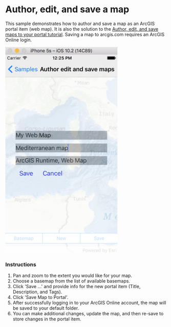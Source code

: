 # Author, edit, and save a map

This sample demonstrates how to author and save a map as an ArcGIS portal item (web map). It is also the solution to the [Author, edit, and save maps to your portal tutorial](https://developers.arcgis.com/net/latest/ios/guide/author-edit-and-save-maps-to-your-portal.htm). Saving a map to arcgis.com requires an ArcGIS Online login.

<img src="AuthorEditSaveMap.jpg" width="350"/>

### Instructions

1. Pan and zoom to the extent you would like for your map.
2. Choose a basemap from the list of available basemaps.
3. Click 'Save ...' and provide info for the new portal item (Title, Description, and Tags).
4. Click 'Save Map to Portal'.
5. After successfully logging in to your ArcGIS Online account, the map will be saved to your default folder.
6. You can make additional changes, update the map, and then re-save to store changes in the portal item.